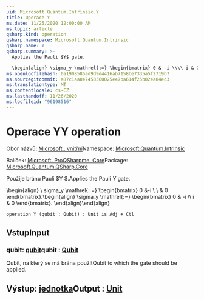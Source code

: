 ```yaml
---
uid: Microsoft.Quantum.Intrinsic.Y
title: Operace Y
ms.date: 11/25/2020 12:00:00 AM
ms.topic: article
qsharp.kind: operation
qsharp.namespace: Microsoft.Quantum.Intrinsic
qsharp.name: Y
qsharp.summary: >-
  Applies the Pauli $Y$ gate.

  \begin{align} \sigma_y \mathrel{:=} \begin{bmatrix} 0 & -i \\\\ i & 0 \end{bmatrix}. \end{align}
ms.openlocfilehash: 0a1908585ad9d9d4416ab7158be7335a5f2719b7
ms.sourcegitcommit: a87c1aa8e7453360025e47ba614f25b02ea84ec3
ms.translationtype: MT
ms.contentlocale: cs-CZ
ms.lasthandoff: 11/26/2020
ms.locfileid: "96198516"
---
```

# <a name="y-operation"></a><span data-ttu-id="76506-102">Operace Y</span><span class="sxs-lookup"><span data-stu-id="76506-102">Y operation</span></span>

<span data-ttu-id="76506-103">Obor názvů: [Microsoft.. vnitřní](xref:Microsoft.Quantum.Intrinsic)</span><span class="sxs-lookup"><span data-stu-id="76506-103">Namespace: [Microsoft.Quantum.Intrinsic](xref:Microsoft.Quantum.Intrinsic)</span></span>

<span data-ttu-id="76506-104">Balíček: [Microsoft. ProQSharpme. Core](https://nuget.org/packages/Microsoft.Quantum.QSharp.Core)</span><span class="sxs-lookup"><span data-stu-id="76506-104">Package: [Microsoft.Quantum.QSharp.Core](https://nuget.org/packages/Microsoft.Quantum.QSharp.Core)</span></span>


<span data-ttu-id="76506-105">Použije bránu Pauli $Y $.</span><span class="sxs-lookup"><span data-stu-id="76506-105">Applies the Pauli $Y$ gate.</span></span>

<span data-ttu-id="76506-106">\begin{align} \ sigma_y \mathrel{: =} \begin{bmatrix} 0 &-i \\ \\ & 0 \end{bmatrix}.</span><span class="sxs-lookup"><span data-stu-id="76506-106">\begin{align} \sigma_y \mathrel{:=} \begin{bmatrix} 0 & -i \\\\ i & 0 \end{bmatrix}.</span></span>
<span data-ttu-id="76506-107">\end{align}</span><span class="sxs-lookup"><span data-stu-id="76506-107">\end{align}</span></span>

```qsharp
operation Y (qubit : Qubit) : Unit is Adj + Ctl
```


## <a name="input"></a><span data-ttu-id="76506-108">Vstup</span><span class="sxs-lookup"><span data-stu-id="76506-108">Input</span></span>

### <a name="qubit--qubit"></a><span data-ttu-id="76506-109">qubit: [qubit](xref:microsoft.quantum.lang-ref.qubit)</span><span class="sxs-lookup"><span data-stu-id="76506-109">qubit : [Qubit](xref:microsoft.quantum.lang-ref.qubit)</span></span>

<span data-ttu-id="76506-110">Qubit, na který se má brána použít</span><span class="sxs-lookup"><span data-stu-id="76506-110">Qubit to which the gate should be applied.</span></span>



## <a name="output--unit"></a><span data-ttu-id="76506-111">Výstup: [jednotka](xref:microsoft.quantum.lang-ref.unit)</span><span class="sxs-lookup"><span data-stu-id="76506-111">Output : [Unit](xref:microsoft.quantum.lang-ref.unit)</span></span>

